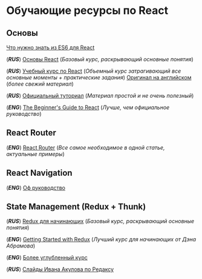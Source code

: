 # Обучающие ресурсы по React

## Основы

[Что нужно знать из ES6 для React](https://dev.to/nsebhastian/javascript-basics-before-you-learn-react-38en)

(***RUS***) [Основы React](https://maxfarseer.gitbooks.io/react-course-ru-v2/content) (*Базовый курс, раскрывающий основные понятия*)

(***RUS***) [Учебный курс по React](https://habr.com/ru/company/ruvds/blog/432636) (*Объемный курс затрагивающий все основные моменты + практические задания*) [Оригинал на английском](https://scrimba.com/g/glearnreact) (*более свежий материал*)

(***RUS***) [Официальный туториал](https://ru.reactjs.org/tutorial/tutorial.html) (*Материал простой и не очень полезный*)

(***ENG***) [The Beginner's Guide to React](https://egghead.io/courses/the-beginner-s-guide-to-react) (*Лучше, чем официальное руководство*)

## React Router

(***ENG***) [React Router](https://reacttraining.com/blog/react-router-v5) (*Все самое необходимое в одной статье, актуальные примеры*)

## React Navigation

(***ENG***) [Оф руководство](https://reactnavigation.org/docs/en/getting-started.html)

## State Management (Redux + Thunk)

(***RUS***) [Redux для начинающих](https://maxfarseer.gitbooks.io/redux-course-ru-v2/content) (*Базовый курс, раскрывающий основные понятия*)

(***ENG***) [Getting Started with Redux](https://egghead.io/courses/getting-started-with-redux) (*Лучший курс для начинающих от Дэна Абрамова*)

(***ENG***) [Более углубленный курс](https://www.robinwieruch.de/react-redux-tutorial)

(***RUS***) [Слайды Ивана Акулова по Редаксу](https://iamakulov.com/talks/redux-in-real-life)
